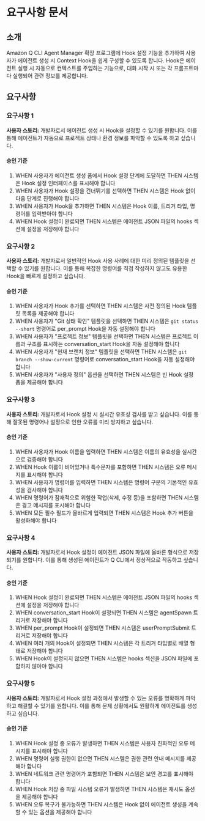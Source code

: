 # 요구사항 문서

## 소개

Amazon Q CLI Agent Manager 확장 프로그램에 Hook 설정 기능을 추가하여 사용자가 에이전트 생성 시 Context Hook을 쉽게 구성할 수 있도록 합니다. Hook은 에이전트 실행 시 자동으로 컨텍스트를 주입하는 기능으로, 대화 시작 시 또는 각 프롬프트마다 실행되어 관련 정보를 제공합니다.

## 요구사항

### 요구사항 1

**사용자 스토리:** 개발자로서 에이전트 생성 시 Hook을 설정할 수 있기를 원합니다. 이를 통해 에이전트가 자동으로 프로젝트 상태나 환경 정보를 파악할 수 있도록 하고 싶습니다.

#### 승인 기준

1. WHEN 사용자가 에이전트 생성 폼에서 Hook 설정 단계에 도달하면 THEN 시스템은 Hook 설정 인터페이스를 표시해야 합니다
2. WHEN 사용자가 Hook 설정을 건너뛰기를 선택하면 THEN 시스템은 Hook 없이 다음 단계로 진행해야 합니다
3. WHEN 사용자가 Hook을 추가하면 THEN 시스템은 Hook 이름, 트리거 타입, 명령어를 입력받아야 합니다
4. WHEN Hook 설정이 완료되면 THEN 시스템은 에이전트 JSON 파일의 hooks 섹션에 설정을 저장해야 합니다

### 요구사항 2

**사용자 스토리:** 개발자로서 일반적인 Hook 사용 사례에 대한 미리 정의된 템플릿을 선택할 수 있기를 원합니다. 이를 통해 복잡한 명령어를 직접 작성하지 않고도 유용한 Hook을 빠르게 설정하고 싶습니다.

#### 승인 기준

1. WHEN 사용자가 Hook 추가를 선택하면 THEN 시스템은 사전 정의된 Hook 템플릿 목록을 제공해야 합니다
2. WHEN 사용자가 "Git 상태 확인" 템플릿을 선택하면 THEN 시스템은 `git status --short` 명령어로 per_prompt Hook을 자동 설정해야 합니다
3. WHEN 사용자가 "프로젝트 정보" 템플릿을 선택하면 THEN 시스템은 프로젝트 이름과 구조를 표시하는 conversation_start Hook을 자동 설정해야 합니다
4. WHEN 사용자가 "현재 브랜치 정보" 템플릿을 선택하면 THEN 시스템은 `git branch --show-current` 명령어로 conversation_start Hook을 자동 설정해야 합니다
5. WHEN 사용자가 "사용자 정의" 옵션을 선택하면 THEN 시스템은 빈 Hook 설정 폼을 제공해야 합니다

### 요구사항 3

**사용자 스토리:** 개발자로서 Hook 설정 시 실시간 유효성 검사를 받고 싶습니다. 이를 통해 잘못된 명령어나 설정으로 인한 오류를 미리 방지하고 싶습니다.

#### 승인 기준

1. WHEN 사용자가 Hook 이름을 입력하면 THEN 시스템은 이름의 유효성을 실시간으로 검증해야 합니다
2. WHEN Hook 이름이 비어있거나 특수문자를 포함하면 THEN 시스템은 오류 메시지를 표시해야 합니다
3. WHEN 사용자가 명령어를 입력하면 THEN 시스템은 명령어 구문의 기본적인 유효성을 검사해야 합니다
4. WHEN 명령어가 잠재적으로 위험한 작업(삭제, 수정 등)을 포함하면 THEN 시스템은 경고 메시지를 표시해야 합니다
5. WHEN 모든 필수 필드가 올바르게 입력되면 THEN 시스템은 Hook 추가 버튼을 활성화해야 합니다

### 요구사항 4

**사용자 스토리:** 개발자로서 Hook 설정이 에이전트 JSON 파일에 올바른 형식으로 저장되기를 원합니다. 이를 통해 생성된 에이전트가 Q CLI에서 정상적으로 작동하고 싶습니다.

#### 승인 기준

1. WHEN Hook 설정이 완료되면 THEN 시스템은 에이전트 JSON 파일의 hooks 섹션에 설정을 저장해야 합니다
2. WHEN conversation_start Hook이 설정되면 THEN 시스템은 agentSpawn 트리거로 저장해야 합니다
3. WHEN per_prompt Hook이 설정되면 THEN 시스템은 userPromptSubmit 트리거로 저장해야 합니다
4. WHEN 여러 개의 Hook이 설정되면 THEN 시스템은 각 트리거 타입별로 배열 형태로 저장해야 합니다
5. WHEN Hook이 설정되지 않으면 THEN 시스템은 hooks 섹션을 JSON 파일에 포함하지 않아야 합니다

### 요구사항 5

**사용자 스토리:** 개발자로서 Hook 설정 과정에서 발생할 수 있는 오류를 명확하게 파악하고 해결할 수 있기를 원합니다. 이를 통해 문제 상황에서도 원활하게 에이전트를 생성하고 싶습니다.

#### 승인 기준

1. WHEN Hook 설정 중 오류가 발생하면 THEN 시스템은 사용자 친화적인 오류 메시지를 표시해야 합니다
2. WHEN 명령어 실행 권한이 없으면 THEN 시스템은 권한 관련 안내 메시지를 제공해야 합니다
3. WHEN 네트워크 관련 명령어가 포함되면 THEN 시스템은 보안 경고를 표시해야 합니다
4. WHEN Hook 저장 중 파일 시스템 오류가 발생하면 THEN 시스템은 재시도 옵션을 제공해야 합니다
5. WHEN 오류 복구가 불가능하면 THEN 시스템은 Hook 없이 에이전트 생성을 계속할 수 있는 옵션을 제공해야 합니다